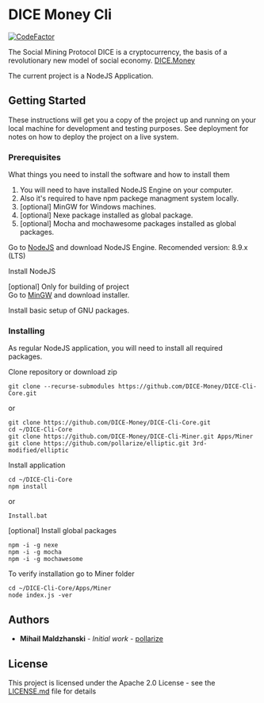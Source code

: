 # DICE Money Cli  

[![CodeFactor](https://www.codefactor.io/repository/github/dice-money/dice-cli-core/badge)](https://www.codefactor.io/repository/github/dice-money/dice-cli-core)

The Social Mining Protocol
DICE is a cryptocurrency, the basis of a revolutionary new model of social economy. 
[DICE.Money](https://dice.money)
 
The current project is a NodeJS Application.     

## Getting Started

These instructions will get you a copy of the project up and running on your local machine for development and testing purposes. See deployment for notes on how to deploy the project on a live system.

### Prerequisites

What things you need to install the software and how to install them
 
1. You will need to have installed NodeJS Engine on your computer.
2. Also it's required to have npm packege managment system locally.
3. [optional]  MinGW for Windows machines.
4. [optional]  Nexe package installed as global package.
5. [optional]  Mocha and mochawesome packages installed as global packages. 


Go to [NodeJS](https://nodejs.org) and download NodeJS Engine.
Recomended version: 8.9.x (LTS)

Install NodeJS 
 
[optional] Only for building of project  
Go to [MinGW](http://mingw.org) and download installer.

Install basic setup of GNU packages.
 

### Installing

As regular NodeJS application, you will need to install all required packages.
 
Clone repository or download zip
```
git clone --recurse-submodules https://github.com/DICE-Money/DICE-Cli-Core.git
```
or
```
git clone https://github.com/DICE-Money/DICE-Cli-Core.git
cd ~/DICE-Cli-Core
git clone https://github.com/DICE-Money/DICE-Cli-Miner.git Apps/Miner
git clone https://github.com/pollarize/elliptic.git 3rd-modified/elliptic
```

Install application
```
cd ~/DICE-Cli-Core 
npm install  
```
or 
```
Install.bat
```

[optional] Install global packages 
```
npm -i -g nexe
npm -i -g mocha
npm -i -g mochawesome  
```
To verify installation go to Miner folder
```
cd ~/DICE-Cli-Core/Apps/Miner
node index.js -ver
```

## Authors

* **Mihail Maldzhanski** - *Initial work* - [pollarize](https://github.com/pollarize)

## License

This project is licensed under the Apache 2.0 License - see the [LICENSE.md](LICENSE.md) file for details


